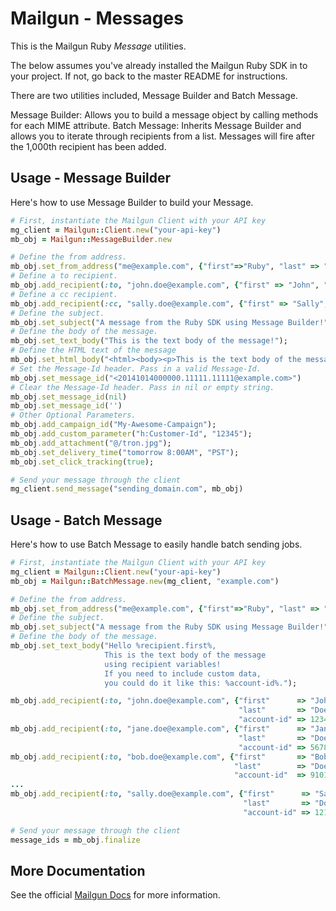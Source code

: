 Mailgun - Messages
====================

This is the Mailgun Ruby *Message* utilities.

The below assumes you've already installed the Mailgun Ruby SDK in to your
project. If not, go back to the master README for instructions.

There are two utilities included, Message Builder and Batch Message.

Message Builder: Allows you to build a message object by calling methods for
each MIME attribute.
Batch Message: Inherits Message Builder and allows you to iterate through
recipients from a list. Messages will fire after the 1,000th recipient has been
added.

Usage - Message Builder
-----------------------
Here's how to use Message Builder to build your Message.

```ruby
# First, instantiate the Mailgun Client with your API key
mg_client = Mailgun::Client.new("your-api-key")
mb_obj = Mailgun::MessageBuilder.new

# Define the from address.
mb_obj.set_from_address("me@example.com", {"first"=>"Ruby", "last" => "SDK"});
# Define a to recipient.
mb_obj.add_recipient(:to, "john.doe@example.com", {"first" => "John", "last" => "Doe"});
# Define a cc recipient.
mb_obj.add_recipient(:cc, "sally.doe@example.com", {"first" => "Sally", "last" => "Doe"});
# Define the subject.
mb_obj.set_subject("A message from the Ruby SDK using Message Builder!");
# Define the body of the message.
mb_obj.set_text_body("This is the text body of the message!");
# Define the HTML text of the message
mb_obj.set_html_body("<html><body><p>This is the text body of the message</p></body></html>");
# Set the Message-Id header. Pass in a valid Message-Id.
mb_obj.set_message_id("<20141014000000.11111.11111@example.com>")
# Clear the Message-Id header. Pass in nil or empty string.
mb_obj.set_message_id(nil)
mb_obj.set_message_id('')
# Other Optional Parameters.
mb_obj.add_campaign_id("My-Awesome-Campaign");
mb_obj.add_custom_parameter("h:Customer-Id", "12345");
mb_obj.add_attachment("@/tron.jpg");
mb_obj.set_delivery_time("tomorrow 8:00AM", "PST");
mb_obj.set_click_tracking(true);

# Send your message through the client
mg_client.send_message("sending_domain.com", mb_obj)
```

Usage - Batch Message
---------------------
Here's how to use Batch Message to easily handle batch sending jobs.

```ruby
# First, instantiate the Mailgun Client with your API key
mg_client = Mailgun::Client.new("your-api-key")
mb_obj = Mailgun::BatchMessage.new(mg_client, "example.com")

# Define the from address.
mb_obj.set_from_address("me@example.com", {"first"=>"Ruby", "last" => "SDK"});
# Define the subject.
mb_obj.set_subject("A message from the Ruby SDK using Message Builder!");
# Define the body of the message.
mb_obj.set_text_body("Hello %recipient.first%, 
                     This is the text body of the message 
                     using recipient variables!
                     If you need to include custom data, 
                     you could do it like this: %account-id%.");

mb_obj.add_recipient(:to, "john.doe@example.com", {"first"      => "John", 
                                                   "last"       => "Doe", 
                                                   "account-id" => 1234});
mb_obj.add_recipient(:to, "jane.doe@example.com", {"first"      => "Jane", 
                                                   "last"       => "Doe", 
                                                   "account-id" => 5678});
mb_obj.add_recipient(:to, "bob.doe@example.com", {"first"       => "Bob", 
                                                  "last"        => "Doe", 
                                                  "account-id"  => 91011});
...
mb_obj.add_recipient(:to, "sally.doe@example.com", {"first"      => "Sally", 
                                                    "last"       => "Doe", 
                                                    "account-id" => 121314});

# Send your message through the client
message_ids = mb_obj.finalize
```

More Documentation
------------------
See the official [Mailgun Docs](http://documentation.mailgun.com/api-sending.html)
for more information.
